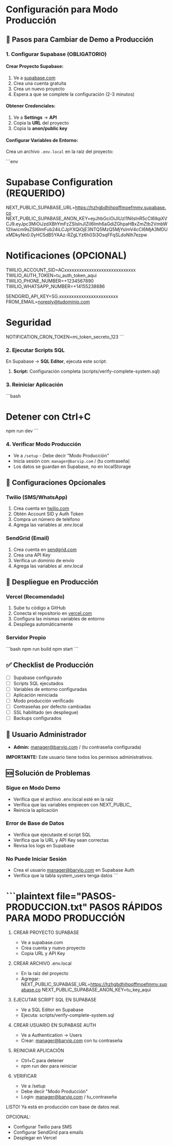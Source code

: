 # Configuración para Modo Producción

## 🚀 Pasos para Cambiar de Demo a Producción

### 1. Configurar Supabase (OBLIGATORIO)

#### Crear Proyecto Supabase:
1. Ve a [supabase.com](https://supabase.com)
2. Crea una cuenta gratuita
3. Crea un nuevo proyecto
4. Espera a que se complete la configuración (2-3 minutos)

#### Obtener Credenciales:
1. Ve a **Settings** → **API**
2. Copia la **URL** del proyecto
3. Copia la **anon/public key**

#### Configurar Variables de Entorno:
Crea un archivo `.env.local` en la raíz del proyecto:

\`\`\`env
# Supabase Configuration (REQUERIDO)
NEXT_PUBLIC_SUPABASE_URL=https://hzhgbdhihpqffmoefmmv.supabase.co
NEXT_PUBLIC_SUPABASE_ANON_KEY=eyJhbGciOiJIUzI1NiIsInR5cCI6IkpXVCJ9.eyJpc3MiOiJzdXBhYmFzZSIsInJlZiI6Imh6aGdiZGhpaHBxZmZtb2VmbW12Iiwicm9sZSI6ImFub24iLCJpYXQiOjE3NTQ5MzQ5MjYsImV4cCI6MjA3MDUxMDkyNn0.0yHC5dB5YAAz-RZgLYz6h03i3OsqFFqSLdoNIh7ezpw

# Notificaciones (OPCIONAL)
TWILIO_ACCOUNT_SID=ACxxxxxxxxxxxxxxxxxxxxxxxxxxxxx
TWILIO_AUTH_TOKEN=tu_auth_token_aqui
TWILIO_PHONE_NUMBER=+1234567890
TWILIO_WHATSAPP_NUMBER=+14155238886

SENDGRID_API_KEY=SG.xxxxxxxxxxxxxxxxxxxxxxxx
FROM_EMAIL=noreply@tudominio.com

# Seguridad
NOTIFICATION_CRON_TOKEN=mi_token_secreto_123
\`\`\`

### 2. Ejecutar Scripts SQL

En Supabase → **SQL Editor**, ejecuta este script:

1. **Script:** Configuración completa (scripts/verify-complete-system.sql)

### 3. Reiniciar Aplicación

\`\`\`bash
# Detener con Ctrl+C
npm run dev
\`\`\`

### 4. Verificar Modo Producción

- Ve a `/setup` - Debe decir "Modo Producción"
- Inicia sesión con: `manager@barvip.com` / (tu contraseña)
- Los datos se guardan en Supabase, no en localStorage

## 📱 Configuraciones Opcionales

### Twilio (SMS/WhatsApp)
1. Crea cuenta en [twilio.com](https://twilio.com)
2. Obtén Account SID y Auth Token
3. Compra un número de teléfono
4. Agrega las variables al .env.local

### SendGrid (Email)
1. Crea cuenta en [sendgrid.com](https://sendgrid.com)
2. Crea una API Key
3. Verifica un dominio de envío
4. Agrega las variables al .env.local

## 🚀 Despliegue en Producción

### Vercel (Recomendado)
1. Sube tu código a GitHub
2. Conecta el repositorio en [vercel.com](https://vercel.com)
3. Configura las mismas variables de entorno
4. Despliega automáticamente

### Servidor Propio
\`\`\`bash
npm run build
npm start
\`\`\`

## ✅ Checklist de Producción

- [ ] Supabase configurado
- [ ] Scripts SQL ejecutados
- [ ] Variables de entorno configuradas
- [ ] Aplicación reiniciada
- [ ] Modo producción verificado
- [ ] Contraseñas por defecto cambiadas
- [ ] SSL habilitado (en despliegue)
- [ ] Backups configurados

## 🔐 Usuario Administrador

- **Admin:** manager@barvip.com / (tu contraseña configurada)

**IMPORTANTE:** Este usuario tiene todos los permisos administrativos.

## 🆘 Solución de Problemas

### Sigue en Modo Demo
- Verifica que el archivo .env.local esté en la raíz
- Verifica que las variables empiecen con NEXT_PUBLIC_
- Reinicia la aplicación

### Error de Base de Datos
- Verifica que ejecutaste el script SQL
- Verifica que la URL y API Key sean correctas
- Revisa los logs en Supabase

### No Puede Iniciar Sesión
- Crea el usuario manager@barvip.com en Supabase Auth
- Verifica que la tabla system_users tenga datos
\`\`\`

\`\`\`plaintext file="PASOS-PRODUCCION.txt"
PASOS RÁPIDOS PARA MODO PRODUCCIÓN
==================================

1. CREAR PROYECTO SUPABASE
   - Ve a supabase.com
   - Crea cuenta y nuevo proyecto
   - Copia URL y API Key

2. CREAR ARCHIVO .env.local
   - En la raíz del proyecto
   - Agregar:
     NEXT_PUBLIC_SUPABASE_URL=https://hzhgbdhihpqffmoefmmv.supabase.co
     NEXT_PUBLIC_SUPABASE_ANON_KEY=tu_key_aqui

3. EJECUTAR SCRIPT SQL EN SUPABASE
   - Ve a SQL Editor en Supabase
   - Ejecuta: scripts/verify-complete-system.sql

4. CREAR USUARIO EN SUPABASE AUTH
   - Ve a Authentication → Users
   - Crear: manager@barvip.com con tu contraseña

5. REINICIAR APLICACIÓN
   - Ctrl+C para detener
   - npm run dev para reiniciar

6. VERIFICAR
   - Ve a /setup
   - Debe decir "Modo Producción"
   - Login: manager@barvip.com / tu_contraseña

LISTO! Ya está en producción con base de datos real.

OPCIONAL:
- Configurar Twilio para SMS
- Configurar SendGrid para emails
- Desplegar en Vercel
